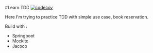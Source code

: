 #Learn TDD 
[![codecov](https://codecov.io/gh/mariesto/book-reservation_tdd/branch/master/graph/badge.svg?token=JV3N4C8ZPC)](https://codecov.io/gh/mariesto/book-reservation_tdd)

Here I'm trying to practice TDD with simple use case, book reservation.

Build with :
-  Springboot
-  Mockito
-  Jacoco

